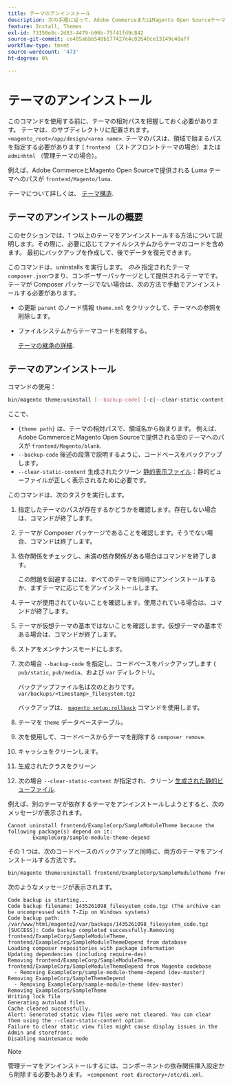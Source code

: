 ```yaml
---
title: テーマのアンインストール
description: 次の手順に従って、Adobe CommerceまたはMagento Open Sourceテーマをアンインストールします。
feature: Install, Themes
exl-id: 73150e8c-2d83-4479-b96b-75f41fd9c842
source-git-commit: ce405a6bb548b177427e4c02640ce13149c48aff
workflow-type: tm+mt
source-wordcount: '473'
ht-degree: 0%

---
```


# テーマのアンインストール

このコマンドを使用する前に、テーマの相対パスを把握しておく必要があります。 テーマは、のサブディレクトリに配置されます。 `<magento_root>/app/design/<area name>`. テーマのパスは、領域で始まるパスを指定する必要があります ( `frontend` （ストアフロントテーマの場合）または `adminhtml` （管理テーマの場合）。

例えば、Adobe CommerceとMagento Open Sourceで提供される Luma テーマへのパスが `frontend/Magento/luma`.

テーマについて詳しくは、 [テーマ構造](https://developer.adobe.com/commerce/frontend-core/guide/themes/structure/).

## テーマのアンインストールの概要

このセクションでは、1 つ以上のテーマをアンインストールする方法について説明します。その際に、必要に応じてファイルシステムからテーマのコードを含めます。 最初にバックアップを作成して、後でデータを復元できます。

このコマンドは、uninstalls を実行します。 *のみ* 指定されたテーマ `composer.json`つまり、コンポーザーパッケージとして提供されるテーマです。 テーマが Composer パッケージでない場合は、次の方法で手動でアンインストールする必要があります。

* の更新 `parent` のノード情報 `theme.xml` をクリックして、テーマへの参照を削除します。
* ファイルシステムからテーマコードを削除する。

  [テーマの継承の詳細](https://developer.adobe.com/commerce/frontend-core/guide/themes/inheritance/).

## テーマのアンインストール

コマンドの使用：

```bash
bin/magento theme:uninstall [--backup-code] [-c|--clear-static-content] {theme path} ... {theme path}
```

ここで、

* `{theme path}` は、テーマの相対パスで、領域名から始まります。 例えば、Adobe CommerceとMagento Open Sourceで提供される空のテーマへのパスが `frontend/Magento/blank`.
* `--backup-code` 後述の段落で説明するように、コードベースをバックアップします。
* `--clear-static-content` 生成されたクリーン [静的表示ファイル](../../configuration/cli/static-view-file-deployment.md)：静的ビューファイルが正しく表示されるために必要です。

このコマンドは、次のタスクを実行します。

1. 指定したテーマのパスが存在するかどうかを確認します。存在しない場合は、コマンドが終了します。
1. テーマが Composer パッケージであることを確認します。そうでない場合、コマンドは終了します。
1. 依存関係をチェックし、未満の依存関係がある場合はコマンドを終了します。

   この問題を回避するには、すべてのテーマを同時にアンインストールするか、まずテーマに応じてをアンインストールします。

1. テーマが使用されていないことを確認します。使用されている場合は、コマンドが終了します。
1. テーマが仮想テーマの基本ではないことを確認します。仮想テーマの基本である場合は、コマンドが終了します。
1. ストアをメンテナンスモードにします。
1. 次の場合 `--backup-code` を指定し、コードベースをバックアップします ( `pub/static`, `pub/media`、および `var` ディレクトリ。

   バックアップファイル名は次のとおりです。 `var/backups/<timestamp>_filesystem.tgz`

   バックアップは、 [`magento setup:rollback`](uninstall-modules.md#roll-back-the-file-system-database-or-media-files) コマンドを使用します。

1. テーマを `theme` データベーステーブル。
1. 次を使用して、コードベースからテーマを削除する `composer remove`.
1. キャッシュをクリーンします。
1. 生成されたクラスをクリーン
1. 次の場合 `--clear-static-content` が指定され、クリーン [生成された静的ビューファイル](../../configuration/cli/static-view-file-deployment.md).

例えば、別のテーマが依存するテーマをアンインストールしようとすると、次のメッセージが表示されます。

```terminal
Cannot uninstall frontend/ExampleCorp/SampleModuleTheme because the following package(s) depend on it:
        ExampleCorp/sample-module-theme-depend
```

その 1 つは、次のコードベースのバックアップと同時に、両方のテーマをアンインストールする方法です。

```bash
bin/magento theme:uninstall frontend/ExampleCorp/SampleModuleTheme frontend/ExampleCorp/SampleModuleThemeDepend --backup-code
```

次のようなメッセージが表示されます。

```terminal
Code backup is starting...
Code backup filename: 1435261098_filesystem_code.tgz (The archive can be uncompressed with 7-Zip on Windows systems)
Code backup path: /var/www/html/magento2/var/backups/1435261098_filesystem_code.tgz
[SUCCESS]: Code backup completed successfully.Removing frontend/ExampleCorp/SampleModuleTheme, frontend/ExampleCorp/SampleModuleThemeDepend from database
Loading composer repositories with package information
Updating dependencies (including require-dev)
Removing frontend/ExampleCorp/SampleModuleTheme, frontend/ExampleCorp/SampleModuleThemeDepend from Magento codebase
  - Removing ExampleCorp/sample-module-theme-depend (dev-master)
Removing ExampleCorp/SampleThemeDepend
  - Removing ExampleCorp/sample-module-theme (dev-master)
Removing ExampleCorp/SampleTheme
Writing lock file
Generating autoload files
Cache cleared successfully.
Alert: Generated static view files were not cleared. You can clear them using the --clear-static-content option.
Failure to clear static view files might cause display issues in the Admin and storefront.
Disabling maintenance mode
```

>[!NOTE]
>
>管理テーマをアンインストールするには、コンポーネントの依存関係挿入設定から削除する必要もあります。 `<component root directory>/etc/di.xml`.
